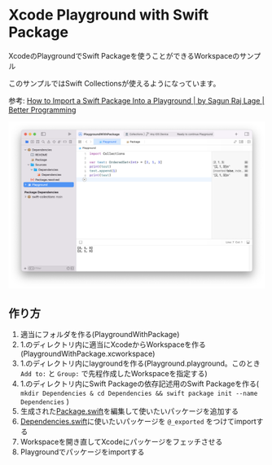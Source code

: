 # Xcode Playground with Swift Package

XcodeのPlaygroundでSwift Packageを使うことができるWorkspaceのサンプル

このサンプルではSwift Collectionsが使えるようになっています。

参考: [How to Import a Swift Package Into a Playground | by Sagun Raj Lage | Better Programming](https://betterprogramming.pub/import-a-swift-package-into-a-playground-1bb650e196b0)

![screenshot](screenshot.png)

## 作り方

1. 適当にフォルダを作る(PlaygroundWithPackage)
2. 1.のディレクトリ内に適当にXcodeからWorkspaceを作る(PlaygroundWithPackage.xcworkspace)
3. 1.のディレクトリ内にlaygroundを作る(Playground.playground。このとき `Add to:` と `Group:` で先程作成したWorkspaceを指定する)
4. 1.のディレクトリ内にSwift Packageの依存記述用のSwift Packageを作る( `mkdir Dependencies & cd Dependencies && swift package init --name Dependencies` )
5. 生成された[Package.swift](Dependencies/Package.swift)を編集して使いたいパッケージを追加する
6. [Dependencies.swift](Dependencies/Sources/Dependencies/Dependencies.swift)に使いたいパッケージを `@_exported` をつけてimportする
7. Workspaceを開き直してXcodeにパッケージをフェッチさせる
8. Playgroundでパッケージをimportする
